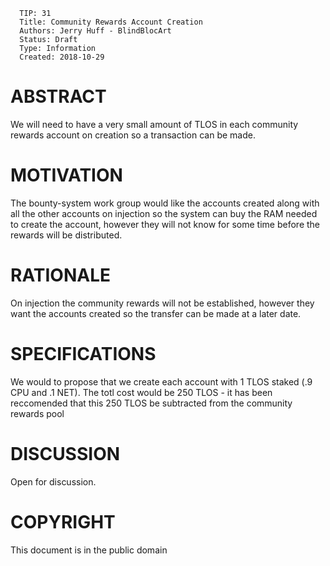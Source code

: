       TIP: 31
      Title: Community Rewards Account Creation
      Authors: Jerry Huff - BlindBlocArt
      Status: Draft
      Type: Information
      Created: 2018-10-29
      
      
# ABSTRACT

We will need to have a very small amount of TLOS in each community rewards account on 
creation so a transaction can be made.

# MOTIVATION

The bounty-system work group would like the accounts created along with all the other accounts on injection
so the system can buy the RAM needed to create the account, however they will not know for some time before 
the rewards will be distributed.

# RATIONALE

On injection the community rewards will not be established, however they want the accounts created so the 
transfer can be made at a later date.

# SPECIFICATIONS

We would to propose that we create each account with 1 TLOS staked (.9 CPU and .1 NET). The totl cost would be 250 TLOS - it has been reccomended that this 250 TLOS be subtracted from the community rewards pool

# DISCUSSION

Open for discussion.

# COPYRIGHT

This document is in the public domain
